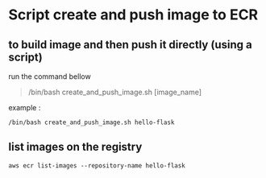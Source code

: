 # Script create and push image to ECR

## to build image and then push it directly (using a script)

run the command bellow

> /bin/bash create_and_push_image.sh [image_name]

example :

` /bin/bash create_and_push_image.sh hello-flask `

## list images on the registry

` aws ecr list-images --repository-name hello-flask `

